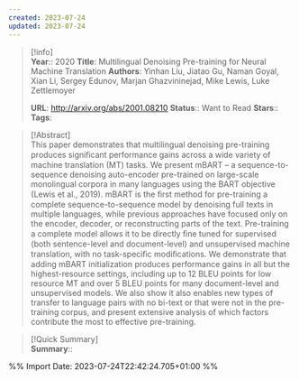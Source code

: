 ```yaml
---
created: 2023-07-24
updated: 2023-07-24
---
```

>[!info]  
> **Year**:: 2020
> **Title**: Multilingual Denoising Pre-training for Neural Machine Translation
> **Authors**: Yinhan Liu, Jiatao Gu, Naman Goyal, Xian Li, Sergey Edunov, Marjan Ghazvininejad, Mike Lewis, Luke Zettlemoyer
>   
> **URL**: http://arxiv.org/abs/2001.08210
> **Status**:: Want to Read
> **Stars**::
> **Tags**:


> [!Abstract]  
> This paper demonstrates that multilingual denoising pre-training produces signiﬁcant performance gains across a wide variety of machine translation (MT) tasks. We present mBART – a sequence-to-sequence denoising auto-encoder pre-trained on large-scale monolingual corpora in many languages using the BART objective (Lewis et al., 2019). mBART is the ﬁrst method for pre-training a complete sequence-to-sequence model by denoising full texts in multiple languages, while previous approaches have focused only on the encoder, decoder, or reconstructing parts of the text. Pre-training a complete model allows it to be directly ﬁne tuned for supervised (both sentence-level and document-level) and unsupervised machine translation, with no task-speciﬁc modiﬁcations. We demonstrate that adding mBART initialization produces performance gains in all but the highest-resource settings, including up to 12 BLEU points for low resource MT and over 5 BLEU points for many document-level and unsupervised models. We also show it also enables new types of transfer to language pairs with no bi-text or that were not in the pre-training corpus, and present extensive analysis of which factors contribute the most to effective pre-training.  

> [!Quick Summary]  
>**Summary**::



%% Import Date: 2023-07-24T22:42:24.705+01:00 %%
